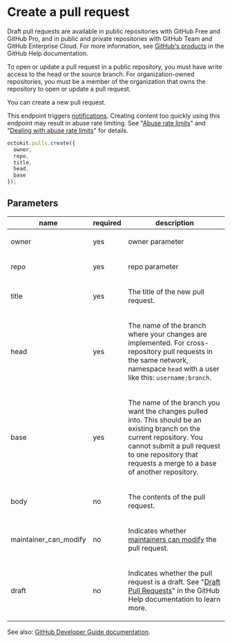 # Create a pull request

Draft pull requests are available in public repositories with GitHub Free and GitHub Pro, and in public and private repositories with GitHub Team and GitHub Enterprise Cloud. For more information, see [GitHub's products](https://help.github.com/github/getting-started-with-github/githubs-products) in the GitHub Help documentation.

To open or update a pull request in a public repository, you must have write access to the head or the source branch. For organization-owned repositories, you must be a member of the organization that owns the repository to open or update a pull request.

You can create a new pull request.

This endpoint triggers [notifications](https://help.github.com/articles/about-notifications/). Creating content too quickly using this endpoint may result in abuse rate limiting. See "[Abuse rate limits](https://developer.github.com/v3/#abuse-rate-limits)" and "[Dealing with abuse rate limits](https://developer.github.com/v3/guides/best-practices-for-integrators/#dealing-with-abuse-rate-limits)" for details.

```js
octokit.pulls.create({
  owner,
  repo,
  title,
  head,
  base
});
```

## Parameters

<table>
  <thead>
    <tr>
      <th>name</th>
      <th>required</th>
      <th>description</th>
    </tr>
  </thead>
  <tbody>
    <tr><td>owner</td><td>yes</td><td>

owner parameter

</td></tr>
<tr><td>repo</td><td>yes</td><td>

repo parameter

</td></tr>
<tr><td>title</td><td>yes</td><td>

The title of the new pull request.

</td></tr>
<tr><td>head</td><td>yes</td><td>

The name of the branch where your changes are implemented. For cross-repository pull requests in the same network, namespace `head` with a user like this: `username:branch`.

</td></tr>
<tr><td>base</td><td>yes</td><td>

The name of the branch you want the changes pulled into. This should be an existing branch on the current repository. You cannot submit a pull request to one repository that requests a merge to a base of another repository.

</td></tr>
<tr><td>body</td><td>no</td><td>

The contents of the pull request.

</td></tr>
<tr><td>maintainer_can_modify</td><td>no</td><td>

Indicates whether [maintainers can modify](https://help.github.com/articles/allowing-changes-to-a-pull-request-branch-created-from-a-fork/) the pull request.

</td></tr>
<tr><td>draft</td><td>no</td><td>

Indicates whether the pull request is a draft. See "[Draft Pull Requests](https://help.github.com/en/articles/about-pull-requests#draft-pull-requests)" in the GitHub Help documentation to learn more.

</td></tr>
  </tbody>
</table>

See also: [GitHub Developer Guide documentation](endpoint.documentationUrl).
